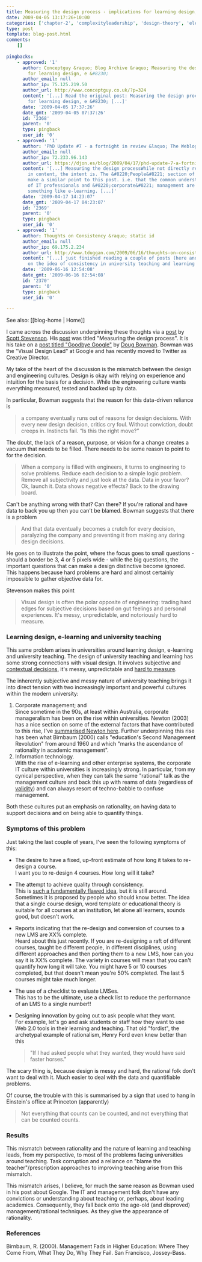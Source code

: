 ```yaml
---
title: Measuring the design process - implications for learning design, e-learning and university teaching
date: 2009-04-05 13:17:26+10:00
categories: ['chapter-2', 'complexityleadership', 'design-theory', 'elearning', 'lmsevaluation', 'psframework', 'thesis']
type: post
template: blog-post.html
comments:
    []
    
pingbacks:
    - approved: '1'
      author: Conceptguy &raquo; Blog Archive &raquo; Measuring the design process - implications
        for learning design, e &#8230;
      author_email: null
      author_ip: 75.125.219.50
      author_url: http://www.conceptguy.co.uk/?p=324
      content: '[...] Read the original post: Measuring the design process - implications
        for learning design, e &#8230; [...]'
      date: '2009-04-05 17:37:26'
      date_gmt: '2009-04-05 07:37:26'
      id: '2368'
      parent: '0'
      type: pingback
      user_id: '0'
    - approved: '1'
      author: 'PhD Update #7 - a fortnight in review &laquo; The Weblog of (a) David Jones'
      author_email: null
      author_ip: 72.233.96.143
      author_url: https://djon.es/blog/2009/04/17/phd-update-7-a-fortnight-in-review/
      content: '[...] Measuring the design processWhile not directly related to the PhD
        in content, the intent is. The &#8220;People&#8221; section of chapter 2 will
        make a similar point to this post. i.e. that the common understanding/practice
        of IT professionals and &#8220;corporate&#8221; management are inappropriate for
        something like e-learning. [...]'
      date: '2009-04-17 14:23:07'
      date_gmt: '2009-04-17 04:23:07'
      id: '2369'
      parent: '0'
      type: pingback
      user_id: '0'
    - approved: '1'
      author: Thoughts on Consistency &raquo; static id
      author_email: null
      author_ip: 69.175.2.234
      author_url: http://www.tduggan.com/2009/06/16/thoughts-on-consistency/
      content: "[...] just finished reading a couple of posts (here and here) by a colleague\_\
        on the idea of consistency in university teaching and learning and it got me [...]"
      date: '2009-06-16 12:54:08'
      date_gmt: '2009-06-16 02:54:08'
      id: '2370'
      parent: '0'
      type: pingback
      user_id: '0'
    
---
```


See also: [[blog-home | Home]]

I came across the discussion underpinning these thoughts via a [post](http://theocacao.com/document.page/600) by [Scott Stevenson](http://theocacao.com/document.page/296). His [post](http://theocacao.com/document.page/600) was titled "Measuring the design process". It is his take on a [post titled "Goodbye Google"](http://stopdesign.com/archive/2009/03/20/goodbye-google.html) by [Doug Bowman](http://stopdesign.com/about). Bowman was the "Visual Design Lead" at Google and has recently moved to Twitter as Creative Director.

My take of the heart of the discussion is the mismatch between the design and engineering cultures. Design is okay with relying on experience and intuition for the basis for a decision. While the engineering culture wants everything measured, tested and backed up by data.

In particular, Bowman suggests that the reason for this data-driven reliance is

> a company eventually runs out of reasons for design decisions. With every new design decision, critics cry foul. Without conviction, doubt creeps in. Instincts fail. “Is this the right move?”

The doubt, the lack of a reason, purpose, or vision for a change creates a vacuum that needs to be filled. There needs to be some reason to point to for the decision.

> When a company is filled with engineers, it turns to engineering to solve problems. Reduce each decision to a simple logic problem. Remove all subjectivity and just look at the data. Data in your favor? Ok, launch it. Data shows negative effects? Back to the drawing board.

Can't be anything wrong with that? Can there? If you're rational and have data to back you up then you can't be blamed. Bowman suggests that there is a problem

> And that data eventually becomes a crutch for every decision, paralyzing the company and preventing it from making any daring design decisions.

He goes on to illustrate the point, where the focus goes to small questions - should a border be 3, 4 or 5 pixels wide - while the big questions, the important questions that can make a design distinctive become ignored. This happens because hard problems are hard and almost certainly impossible to gather objective data for.

Stevenson makes this point

> Visual design is often the polar opposite of engineering: trading hard edges for subjective decisions based on gut feelings and personal experiences. It's messy, unpredictable, and notoriously hard to measure.

### Learning design, e-learning and university teaching

This same problem arises in universities around learning design, e-learning and university teaching. The design of university teaching and learning has some strong connections with visual design. It involves subjective and [contextual decisions](http://damosworld.wordpress.com/2009/03/27/improving-university-teaching-learning-theory-and-curriculum-design/), it's messy, unpredictable and [hard to measure](/blog2/2009/03/06/the-biggest-flaw-in-university-lte-learning-and-how-to-avoid-it/).

The inherently subjective and messy nature of university teaching brings it into direct tension with two increasingly important and powerful cultures within the modern university:

1. Corporate management; and  
    Since sometime in the 90s, at least within Australia, corporate manageralism has been on the rise within universities. Newton (2003) has a nice section on some of the external factors that have contributed to this rise, I've [summarised Newton here](/blog2/2009/03/30/implementing-an-institution-wide-learning-and-teaching-strategy-lessons-in-managing-change/). Further underpinning this rise has been what Birnbaum (2000) calls "education's Second Management Revolution" from around 1960 and which "marks the ascendance of rationality in academic management".
2. Information technology.  
    With the rise of e-learning and other enterprise systems, the corporate IT culture within universities is increasingly strong. In particular, from my cynical perspective, when they can talk the same "rational" talk as the management culture and back this up with reams of data (regardless of [validity](/blog2/2009/03/11/validity-is-subjective/)) and can always resort of techno-babble to confuse management.

Both these cultures put an emphasis on rationality, on having data to support decisions and on being able to quantify things.

### Symptoms of this problem

Just taking the last couple of years, I've seen the following symptoms of this:

- The desire to have a fixed, up-front estimate of how long it takes to re-design a course.  
    I want you to re-design 4 courses. How long will it take?
- The attempt to achieve quality through consistency.  
    This is [such a fundamentally flawed idea](/blog2/2008/11/13/another-assumption-which-ples-over-throws/), but it is still around. Sometimes it is proposed by people who should know better. The idea that a single course design, word template or educational theory is suitable for all courses at an institution, let alone all learners, sounds good, but doesn't work.
- Reports indicating that the re-design and conversion of courses to a new LMS are XX% complete.  
    Heard about this just recently. If you are re-designing a raft of different courses, taught be different people, in different disciplines, using different approaches and then porting them to a new LMS, how can you say it is XX% complete. The variety in courses will mean that you can't quantify how long it will take. You might have 5 or 10 courses completed, but that doesn't mean you're 50% completed. The last 5 courses might take much longer.
- The use of a checklist to evaluate LMSes.  
    This has to be the ultimate, use a check list to reduce the performance of an LMS to a single number!!
- Designing innovation by going out to ask people what they want.  
    For example, let's go and ask students or staff how they want to use Web 2.0 tools in their learning and teaching. That old "fordist", the archetypal example of rationalism, Henry Ford even knew better than this
    
    > "If I had asked people what they wanted, they would have said faster horses."
    

The scary thing is, because design is messy and hard, the rational folk don't want to deal with it. Much easier to deal with the data and quantifiable problems.

Of course, the trouble with this is summarised by a sign that used to hang in Einstein's office at Princeton (apparently)

> Not everything that counts can be counted, and not everything that can be counted counts.

### Results

This mismatch between rationality and the nature of learning and teaching leads, from my perspective, to most of the problems facing universities around teaching. Task corruption and a reliance on "blame the teacher"/prescription approaches to improving teaching arise from this mismatch.

This mismatch arises, I believe, for much the same reason as Bowman used in his post about Google. The IT and management folk don't have any convictions or understanding about teaching or, perhaps, about leading academics. Consequently, they fall back onto the age-old (and disproved) management/rational techniques. As they give the appearance of rationality.

### References

Birnbaum, R. (2000). Management Fads in Higher Education: Where They Come From, What They Do, Why They Fail. San Francisco, Jossey-Bass.